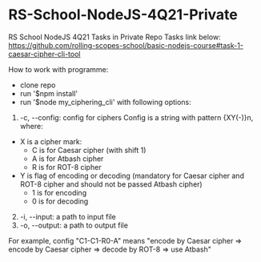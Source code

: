 # RS-School-NodeJS-4Q21-Private

RS School NodeJS 4Q21 Tasks in Private Repo
Tasks link below:
https://github.com/rolling-scopes-school/basic-nodejs-course#task-1-caesar-cipher-cli-tool

How to work with programme:

- clone repo
- run '$npm install'
- run '$node my_ciphering_cli' with following options:

1. -c, --config: config for ciphers Config is a string with pattern {XY(-)}n, where:

- X is a cipher mark:
  - C is for Caesar cipher (with shift 1)
  - A is for Atbash cipher
  - R is for ROT-8 cipher
- Y is flag of encoding or decoding (mandatory for Caesar cipher and ROT-8 cipher and should not be passed Atbash cipher)
  - 1 is for encoding
  - 0 is for decoding

2. -i, --input: a path to input file
3. -o, --output: a path to output file

For example, config "C1-C1-R0-A" means "encode by Caesar cipher => encode by Caesar cipher => decode by ROT-8 => use Atbash"
